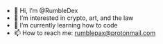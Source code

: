 - 👋 Hi, I’m @RumbleDex
- 👀 I’m interested in crypto, art, and the law
- 🌱 I’m currently learning how to code
- 📫 How to reach me: rumblepax@protonmail.com

<!---
RumbleDex/RumbleDex is a ✨ special ✨ repository because its `README.md` (this file) appears on your GitHub profile.
You can click the Preview link to take a look at your changes.
--->
